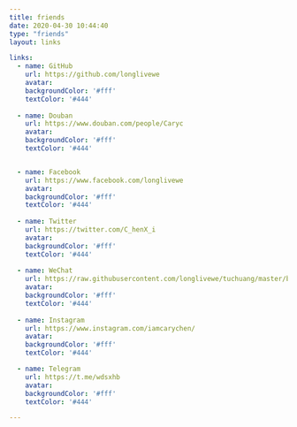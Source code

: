 ```yaml
---
title: friends
date: 2020-04-30 10:44:40
type: "friends"
layout: links

links: 
  - name: GitHub
    url: https://github.com/longlivewe
    avatar: 
    backgroundColor: '#fff'
    textColor: '#444'
    
  - name: Douban
    url: https://www.douban.com/people/Caryc
    avatar: 
    backgroundColor: '#fff'
    textColor: '#444'


  - name: Facebook
    url: https://www.facebook.com/longlivewe
    avatar: 
    backgroundColor: '#fff'
    textColor: '#444'
    
  - name: Twitter
    url: https://twitter.com/C_henX_i
    avatar: 
    backgroundColor: '#fff'
    textColor: '#444'
    
  - name: WeChat
    url: https://raw.githubusercontent.com/longlivewe/tuchuang/master/blog/img/picgo/20200430120806.png
    avatar: 
    backgroundColor: '#fff'
    textColor: '#444'
    
  - name: Instagram
    url: https://www.instagram.com/iamcarychen/
    avatar: 
    backgroundColor: '#fff'
    textColor: '#444'

  - name: Telegram
    url: https://t.me/wdsxhb
    avatar: 
    backgroundColor: '#fff'
    textColor: '#444'

---
```



​    

​    
